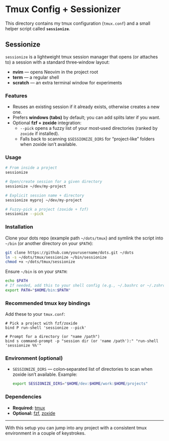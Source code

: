 # Tmux Config + Sessionizer

This directory contains my tmux configuration (`tmux.conf`) and a small helper script called **`sessionize`**.

## Sessionize

`sessionize` is a lightweight tmux session manager that opens (or attaches to) a session with a standard three‑window layout:

- **nvim** — opens Neovim in the project root
- **term** — a regular shell
- **scratch** — an extra terminal window for experiments

### Features

- Reuses an existing session if it already exists, otherwise creates a new one.
- Prefers **windows (tabs)** by default; you can add splits later if you want.
- Optional **fzf + zoxide** integration:
  - `--pick` opens a fuzzy list of your most‑used directories (ranked by `zoxide` if installed).
  - Falls back to scanning `$SESSIONIZE_DIRS` for “project‑like” folders when zoxide isn’t available.

### Usage

```bash
# From inside a project
sessionize

# Open/create session for a given directory
sessionize ~/dev/my-project

# Explicit session name + directory
sessionize myproj ~/dev/my-project

# Fuzzy‑pick a project (zoxide + fzf)
sessionize --pick
```

### Installation

Clone your dots repo (example path `~/dots/tmux`) and symlink the script into `~/bin` (or another directory on your `$PATH`):

```bash
git clone https://github.com/yourusername/dots.git ~/dots
ln -s ~/dots/tmux/sessionize ~/bin/sessionize
chmod +x ~/dots/tmux/sessionize
```

Ensure `~/bin` is on your `$PATH`:

```bash
echo $PATH
# If needed, add this to your shell config (e.g., ~/.bashrc or ~/.zshrc)
export PATH="$HOME/bin:$PATH"
```

### Recommended tmux key bindings

Add these to your `tmux.conf`:

```tmux
# Pick a project with fzf/zoxide
bind P run-shell 'sessionize --pick'

# Prompt for a directory (or "name /path")
bind s command-prompt -p "session dir (or 'name /path'):" "run-shell 'sessionize %%'"
```

### Environment (optional)

- `SESSIONIZE_DIRS` — colon‑separated list of directories to scan when zoxide isn’t available. Example:
  ```bash
  export SESSIONIZE_DIRS="$HOME/dev:$HOME/work:$HOME/projects"
  ```

### Dependencies

- **Required:** [tmux](https://github.com/tmux/tmux)
- **Optional:** [fzf](https://github.com/junegunn/fzf), [zoxide](https://github.com/ajeetdsouza/zoxide)

---

With this setup you can jump into any project with a consistent tmux environment in a couple of keystrokes.
